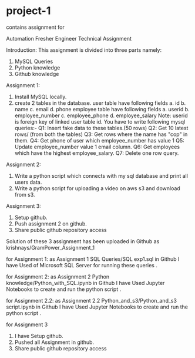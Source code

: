 # project-1
contains assignment 
for

Automation Fresher Engineer Technical Assignment

Introduction:
This assignment is divided into three parts namely:
1. MySQL Queries
2. Python knowledge
3. Github knowledge

Assignment 1:
1. Install MySQL locally.
2. create 2 tables in the database.
user table have following fields
a. id
b. name
c. email
d. phone
employee table have following fields
a. userid
b. employee_number
c. employee_phone
d. employee_salary
Note: userid is foreign key of linked user table id.
You have to write following mysql queries:-
Q1: Insert fake data to these tables.(50 rows)
Q2: Get 10 latest rows/ (from both the tables)
Q3: Get rows where the name has "cop" in them.
Q4: Get phone of user which employee_number has value 1
Q5: Update employee_number value 1 email column.
Q6: Get employees which have the highest employee_salary.
Q7: Delete one row query.

Assignment 2:
1. Write a python script which connects with my sql database
and print all users data.
2. Write a python script for uploading a video on aws s3 and
download from s3.

Assignment 3:
1. Setup github.
2. Push assignment 2 on github.
3. Share public github repository access

Solution of these 3 assignment has been uploaded in Github as 
krishnays/GramPower_Assignment_1

for Assignment 1: as Assignment 1 SQL Queries/SQL exp1.sql in Github
I have Used of Microsoft SQL Server for running these queries .


for Assignment 2: as Assignment 2 Python knowledge/Python_with_SQL.ipynb in Github
I have Used Jupyter Notebooks to create and run the python script .


for Assignment 2.2: as Assignment 2.2 Python_and_s3/Python_and_s3 script.ipynb
in Github
I have Used Jupyter Notebooks to create and run the python script .


for Assignment 3
1. I have Setup github.
2. Pushed all Assignment in github.
3. Share public github repository access
